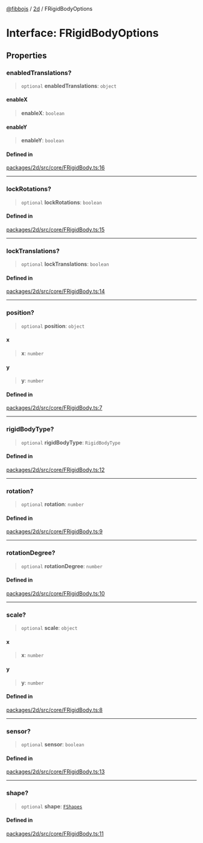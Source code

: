 [@fibbojs](/api/index) / [2d](/api/2d) / FRigidBodyOptions

# Interface: FRigidBodyOptions

## Properties

### enabledTranslations?

> `optional` **enabledTranslations**: `object`

#### enableX

> **enableX**: `boolean`

#### enableY

> **enableY**: `boolean`

#### Defined in

[packages/2d/src/core/FRigidBody.ts:16](https://github.com/fibbojs/fibbo/blob/b15d2db28a257e995075ea40c3de44dde73dcbf1/packages/2d/src/core/FRigidBody.ts#L16)

***

### lockRotations?

> `optional` **lockRotations**: `boolean`

#### Defined in

[packages/2d/src/core/FRigidBody.ts:15](https://github.com/fibbojs/fibbo/blob/b15d2db28a257e995075ea40c3de44dde73dcbf1/packages/2d/src/core/FRigidBody.ts#L15)

***

### lockTranslations?

> `optional` **lockTranslations**: `boolean`

#### Defined in

[packages/2d/src/core/FRigidBody.ts:14](https://github.com/fibbojs/fibbo/blob/b15d2db28a257e995075ea40c3de44dde73dcbf1/packages/2d/src/core/FRigidBody.ts#L14)

***

### position?

> `optional` **position**: `object`

#### x

> **x**: `number`

#### y

> **y**: `number`

#### Defined in

[packages/2d/src/core/FRigidBody.ts:7](https://github.com/fibbojs/fibbo/blob/b15d2db28a257e995075ea40c3de44dde73dcbf1/packages/2d/src/core/FRigidBody.ts#L7)

***

### rigidBodyType?

> `optional` **rigidBodyType**: `RigidBodyType`

#### Defined in

[packages/2d/src/core/FRigidBody.ts:12](https://github.com/fibbojs/fibbo/blob/b15d2db28a257e995075ea40c3de44dde73dcbf1/packages/2d/src/core/FRigidBody.ts#L12)

***

### rotation?

> `optional` **rotation**: `number`

#### Defined in

[packages/2d/src/core/FRigidBody.ts:9](https://github.com/fibbojs/fibbo/blob/b15d2db28a257e995075ea40c3de44dde73dcbf1/packages/2d/src/core/FRigidBody.ts#L9)

***

### rotationDegree?

> `optional` **rotationDegree**: `number`

#### Defined in

[packages/2d/src/core/FRigidBody.ts:10](https://github.com/fibbojs/fibbo/blob/b15d2db28a257e995075ea40c3de44dde73dcbf1/packages/2d/src/core/FRigidBody.ts#L10)

***

### scale?

> `optional` **scale**: `object`

#### x

> **x**: `number`

#### y

> **y**: `number`

#### Defined in

[packages/2d/src/core/FRigidBody.ts:8](https://github.com/fibbojs/fibbo/blob/b15d2db28a257e995075ea40c3de44dde73dcbf1/packages/2d/src/core/FRigidBody.ts#L8)

***

### sensor?

> `optional` **sensor**: `boolean`

#### Defined in

[packages/2d/src/core/FRigidBody.ts:13](https://github.com/fibbojs/fibbo/blob/b15d2db28a257e995075ea40c3de44dde73dcbf1/packages/2d/src/core/FRigidBody.ts#L13)

***

### shape?

> `optional` **shape**: [`FShapes`](../enumerations/FShapes.md)

#### Defined in

[packages/2d/src/core/FRigidBody.ts:11](https://github.com/fibbojs/fibbo/blob/b15d2db28a257e995075ea40c3de44dde73dcbf1/packages/2d/src/core/FRigidBody.ts#L11)
